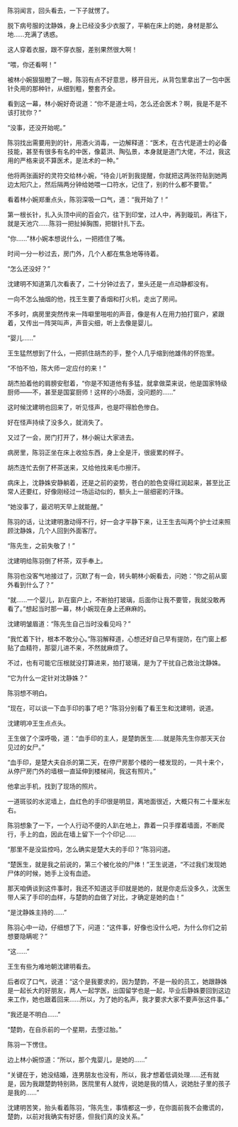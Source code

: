 陈羽闻言，回头看去，一下子就愣了。

脱下病号服的沈静姝，身上已经没多少衣服了，平躺在床上的她，身材是那么地……充满了诱惑。

这人穿着衣服，跟不穿衣服，差别果然很大啊！

“喂，你还看啊！”

被林小婉狠狠瞪了一眼，陈羽有点不好意思，移开目光，从背包里拿出了一包中医针灸用的那种针，从细到粗，整套齐全。

看到这一幕，林小婉好奇说道：“你不是道士吗，怎么还会医术？啊，我是不是不该打扰你？”

“没事，还没开始呢。”

陈羽找出需要用到的针，用酒火消毒，一边解释道：“医术，在古代是道士的必备技能，甚至有很多有名的中医，像葛洪、陶弘景，本身就是道门大佬，不过，我这用的严格来说不算医术，是法术的一种。”

他将两张画好的灵符交给林小婉，“待会儿听到我提醒，你就把这两张符贴到她两边太阳穴上，然后隔两分钟给她喂一口符水，记住了，别的什么都不要管。”

看着林小婉郑重点头，陈羽深吸一口气，道：“我开始了！”

第一根长针，扎入头顶中间的百会穴，往下到印堂，过人中，再到璇玑，再往下，就是天池穴……陈羽一把扯掉胸围，把银针扎下去。

“你……”林小婉本想说什么，一把捂住了嘴。

时间一分一秒过去，房门外，几个人都在焦急地等待着。

“怎么还没好？”

沈建明不知道第几次看表了，二十分钟过去了，里头还是一点动静都没有。

一向不怎么抽烟的他，找王生要了香烟和打火机，走出了房间。

不多时，病房里突然传来一阵噼里啪啦的声音，像是有人在用力拍打窗户，紧跟着，又传出一阵哭叫声，声音尖细，听上去像是婴儿。

“婴儿……”

王生猛然想到了什么，一把抓住胡杰的手，整个人几乎缩到他雄伟的怀抱里。

“不怕不怕，陈大师一定应付的来！”

胡杰拍着他的肩膀安慰着，“你是不知道他有多猛，就拿做菜来说，他是国家特级厨师——不，甚至是国宴厨师！这样的小场面，没问题的……”

这时候沈建明也回来了，听见怪声，也是吓得脸色惨白。

好在怪声持续了没多久，就消失了。

又过了一会，房门打开了，林小婉让大家进去。

病房里，陈羽正坐在床上收拾东西，身上全是汗，很疲累的样子。

胡杰连忙去倒了杯茶送来，又给他找来毛巾擦汗。

病床上，沈静姝安静躺着，还是之前的姿势，苍白的脸色变得红润起来，甚至比正常人还要红，好像刚经过一场运动似的，额头上一层细密的汗珠。

“她没事了，最迟明天早上就能醒。”

陈羽的话，让沈建明激动得不行，好一会才平静下来，让王生去叫两个护士过来照顾沈静姝，几个人回到外面客厅。

“陈先生，之前失敬了！”

沈建明给陈羽倒了杯茶，双手奉上。

陈羽也没客气地接过了，沉默了有一会，转头朝林小婉看去，问她：“你之前从窗外看到什么了？”

“就……一个婴儿，趴在窗户上，不断拍打玻璃，后面你让我不要管，我就没敢再看了。”想起当时那一幕，林小婉现在身上还麻麻的。

沈建明皱眉道：“陈先生自己当时没看见吗？”

“我忙着下针，根本不敢分心。”陈羽解释道，心想还好自己早有提防，在门窗上都贴了血精符，那婴儿进不来，不然就麻烦了。

不过，也有可能它压根就没打算进来，拍打玻璃，是为了干扰自己救治沈静姝。

“它为什么一定针对沈静姝？”

陈羽想不明白。

“现在，可以谈一下血手印的事了吧？”陈羽分别看了看王生和沈建明，说道。

沈建明冲王生点点头。

王生做了个深呼吸，道：“血手印的主人，是楚韵医生……就是陈先生你那天天台见过的女尸。”

“血手印，是楚大夫自杀的第二天，在停尸房那个楼的一楼发现的，一共十来个，从停尸房门外的墙根一直延伸到楼梯间，我这有照片。”

他拿出手机，找到了现场的照片。

一道斑驳的水泥墙上，血红色的手印很是明显，离地面很近，大概只有二十厘米左右。

陈羽想象了一下，一个人行动不便的人趴在地上，靠着一只手撑着墙面，不断爬行，手上的血，因此在墙上留下一个个印记……

“那里不是没监控吗，怎么确实是楚大夫的手印？”陈羽问道。

“楚医生，就是我之前说的，第三个被化妆的尸体！”王生说道，“不过我们发现她尸体的时候，她手上没有血迹。

那天咱俩谈到这件事时，我还不知道这手印就是她的，就是你走后没多久，沈医生带人采了手印的血样，与楚韵的血做了对比，才确定是她的血！”

“是沈静姝主持的……”

陈羽心中一动，仔细想了下，问道：“这件事，好像也没什么吧，为什么你们之前想要隐瞒呢？”

“这……”

王生有些为难地朝沈建明看去。

后者叹了口气，说道：“这个是我要求的，因为楚韵，不是一般的员工，她跟静姝是一起长大的好朋友，两人一起学医，出国留学也是一起，毕业后静姝要回到这边来工作，她也跟着回来……所以，为了她的名声，我才要求大家不要声张这件事。”

“我还是不明白……”

“楚韵，在自杀前的一个星期，去堕过胎。”

陈羽一下愣住。

边上林小婉惊道：“所以，那个鬼婴儿，是她的……”

“关键在于，她没结婚，连男朋友也没有，所以，我才想着低调处理……还有就是，因为我跟楚韵特别熟，医院里有人就传，说她是我的情人，说她肚子里的孩子是我的……”

沈建明苦笑，抬头看着陈羽，“陈先生，事情都这一步，在你面前我不会撒谎的，楚韵，以前对我确实有好感，但我们真的没关系。”
